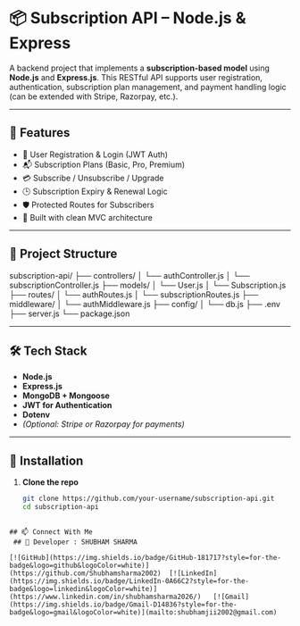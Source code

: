 # 📦 Subscription API – Node.js & Express

A backend project that implements a **subscription-based model** using **Node.js** and **Express.js**. This RESTful API supports user registration, authentication, subscription plan management, and payment handling logic (can be extended with Stripe, Razorpay, etc.).

---

## 🚀 Features

- 🧾 User Registration & Login (JWT Auth)
- 📬 Subscription Plans (Basic, Pro, Premium)
- 💳 Subscribe / Unsubscribe / Upgrade
- 🕒 Subscription Expiry & Renewal Logic
- 🛡️ Protected Routes for Subscribers
- 🧠 Built with clean MVC architecture

---

## 📁 Project Structure

subscription-api/
├── controllers/
│ └── authController.js
│ └── subscriptionController.js
├── models/
│ └── User.js
│ └── Subscription.js
├── routes/
│ └── authRoutes.js
│ └── subscriptionRoutes.js
├── middleware/
│ └── authMiddleware.js
├── config/
│ └── db.js
├── .env
├── server.js
└── package.json

---

## 🛠️ Tech Stack

- **Node.js**
- **Express.js**
- **MongoDB + Mongoose**
- **JWT for Authentication**
- **Dotenv**
- *(Optional: Stripe or Razorpay for payments)*

---

## 🔧 Installation

1. **Clone the repo**
   ```bash
   git clone https://github.com/your-username/subscription-api.git
   cd subscription-api

```

## 📫 Connect With Me
 ## 👤 Developer : SHUBHAM SHARMA
 
[![GitHub](https://img.shields.io/badge/GitHub-181717?style=for-the-badge&logo=github&logoColor=white)](https://github.com/Shubhamsharma2002)  [![LinkedIn](https://img.shields.io/badge/LinkedIn-0A66C2?style=for-the-badge&logo=linkedin&logoColor=white)](https://www.linkedin.com/in/shubhamsharma2026/)   [![Gmail](https://img.shields.io/badge/Gmail-D14836?style=for-the-badge&logo=gmail&logoColor=white)](mailto:shubhamjii2002@gmail.com)